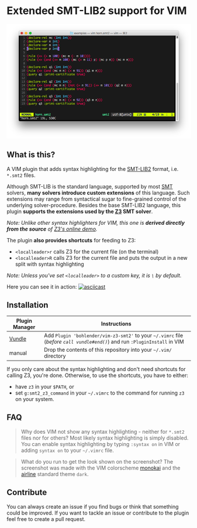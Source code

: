 # Extended SMT-LIB2 support for VIM
![Example](/example.png?raw=true "Example")

## What is this?
A VIM plugin that adds syntax highlighting for the [SMT-LIB2](http://smtlib.cs.uiowa.edu/) format, i.e. `*.smt2` files.

Although SMT-LIB is the standard language, supported by most [SMT](https://en.wikipedia.org/wiki/Satisfiability_modulo_theories) solvers, **many solvers introduce custom extensions** of this language.
Such extensions may range from syntactical sugar to fine-grained control of the underlying solver-procedure.
Besides the base SMT-LIB2 language, this plugin **supports the extensions used by the [Z3](https://github.com/Z3Prover/z3) SMT solver**.

*Note: Unlike other syntax highlighters for VIM, this one is **derived directly from the source** of [Z3's online demo](https://rise4fun.com/Z3/).*

The plugin **also provides shortcuts** for feeding to Z3:
* `<localleader>r` calls Z3 for the current file (on the terminal)
* `<localleader>R` calls Z3 for the current file and puts the output in a new split with syntax highlighting

*Note: Unless you've set `<localleader>` to a custom key, it is `\` by default.*

Here you can see it in action:
[![asciicast](https://asciinema.org/a/4LP65uSchEbciwnRsdTImwzqW.png)](https://asciinema.org/a/4LP65uSchEbciwnRsdTImwzqW)

## Installation
| Plugin Manager | Instructions |
| ------------- | ------------- |
| [Vundle](https://github.com/VundleVim/Vundle.vim) | Add `Plugin 'bohlender/vim-z3-smt2'` to your `~/.vimrc` file (*before `call vundle#end()`*) and run `:PluginInstall` in VIM|
| manual | Drop the contents of this repository into your `~/.vim/` directory |

If you only care about the syntax highlighting and don't need shortcuts for calling Z3, you're done.
Otherwise, to use the shortcuts, you have to either:
* have `z3` in your `$PATH`, or
* set `g:smt2_z3_command` in your `~/.vimrc` to the command for running `z3` on your system.

## FAQ
> Why does VIM  not show any syntax highlighting - neither for `*.smt2` files nor for others?
Most likely syntax highlighting is simply disabled. You can enable syntax highlighting by typing `:syntax on` in VIM or adding `syntax on` to your `~/.vimrc` file.

> What do you run to get the look shown on the screenshot?
The screenshot was made with the VIM colorscheme [monokai](https://github.com/crusoexia/vim-monokai) and the [airline](https://github.com/vim-airline/vim-airline) standard theme `dark`.

## Contribute
You can always create an issue if you find bugs or think that something could be improved.
If you want to tackle an issue or contribute to the plugin feel free to create a pull request.
